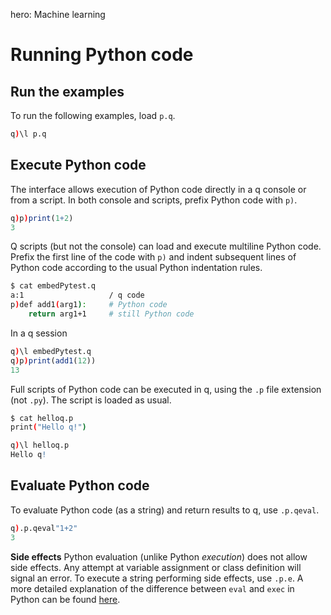 hero: Machine learning

# Running Python code


## Run the examples

To run the following examples, load `p.q`.
```q
q)\l p.q
```


## Execute Python code

The interface allows execution of Python code directly in a q console or from a script. In both console and scripts, prefix Python code with `p)`.
```q
q)p)print(1+2)
3
```

Q scripts (but not the console) can load and execute multiline Python code. Prefix the first line of the code with `p)` and indent subsequent lines of Python code according to the usual Python indentation rules.

```bash
$ cat embedPytest.q
a:1                   / q code
p)def add1(arg1):     # Python code
    return arg1+1     # still Python code
```
In a q session
```q
q)\l embedPytest.q
q)p)print(add1(12))
13
```

Full scripts of Python code can be executed in q, using the `.p` file extension (not `.py`). The script is loaded as usual.

```bash
$ cat helloq.p 
print("Hello q!")
```

```q
q)\l helloq.p
Hello q!
```


## Evaluate Python code

To evaluate Python code (as a string) and return results to q, use `.p.qeval`.  

```q
q).p.qeval"1+2"
3
```

**Side effects** Python evaluation (unlike Python _execution_) does not allow side effects. Any attempt at variable assignment or class definition will signal an error. To execute a string performing side effects, use `.p.e`. A more detailed explanation of the difference between `eval` and `exec` in Python can be found [here](https://stackoverflow.com/questions/2220699/whats-the-difference-between-eval-exec-and-compile-in-python).


